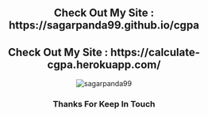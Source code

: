 <h2 align="center" >Check Out My Site : https://sagarpanda99.github.io/cgpa</h2>

<h2 align="center" >Check Out My Site : https://calculate-cgpa.herokuapp.com/</h2>

<p width="100px" hight="50px" align="center"> <img src="https://komarev.com/ghpvc/?username=sagarpanda99&label=Profile%20views&color=0e75b6&style=flat" alt="sagarpanda99" /> </p>
<h3 align="center">Thanks For Keep In Touch<h3/>
